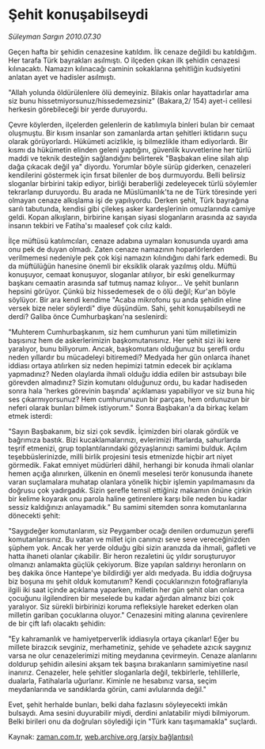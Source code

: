# Şehit konuşabilseydi

*Süleyman Sargın 2010.07.30*

<td class="columnist-detail">
<p>Geçen hafta bir şehidin cenazesine katıldım. İlk cenaze değildi bu katıldığım. Her tarafa Türk bayrakları asılmıştı. O ilçeden çıkan ilk şehidin cenazesi kılınacaktı. Namazın kılınacağı caminin sokaklarına şehitliğin kudsiyetini anlatan ayet ve hadisler asılmıştı.</p>
<p>
<div id="haberMetinDiv">
<p>"Allah yolunda öldürülenlere ölü demeyiniz. Bilakis onlar hayattadırlar ama siz bunu hissetmiyorsunuz/hissedemezsiniz" (Bakara,2/ 154) ayet-i celilesi herkesin görebileceği bir yerde duruyordu.
<p>Çevre köylerden, ilçelerden gelenlerin de katılımıyla binleri bulan bir cemaat oluşmuştu. Bir kısım insanlar son zamanlarda artan şehitleri iktidarın suçu olarak görüyorlardı. Hükümeti acizlikle, iş bilmezlikle itham ediyorlardı. Bir kısmı da hükümetin elinden geleni yaptığını, güvenlik kuvvetlerine her türlü maddi ve teknik desteğin sağlandığını belirterek "Başbakan eline silah alıp dağa çıkacak değil ya" diyordu. Yorumlar böyle sürüp giderken, cenazeleri kendilerini göstermek için fırsat bilenler de boş durmuyordu. Belli belirsiz sloganlar birbirini takip ediyor, birliği beraberliği zedeleyecek türlü söylemler tekrarlanıp duruyordu. Bu arada ne Müslümanlık'ta ne de Türk töresinde yeri olmayan cenaze alkışlama işi de yapılıyordu. Derken şehit, Türk bayrağına sarılı tabutunda, kendisi gibi çilekeş asker kardeşlerinin omuzlarında camiye geldi. Kopan alkışların, birbirine karışan siyasi sloganların arasında az sayıda insanın tekbiri ve Fatiha'sı maalesef çok cılız kaldı.
<p>İlçe müftüsü katılımcıları, cenaze adabına uymaları konusunda uyardı ama onu pek de duyan olmadı. Zaten cenaze namazının hoparlörlerden verilmemesi nedeniyle pek çok kişi namazın kılındığını dahi fark edemedi. Bu da müftülüğün hanesine önemli bir eksiklik olarak yazılmış oldu. Müftü konuşuyor, cemaat konuşuyor, sloganlar atılıyor, bir eski genelkurmay başkanı cemaatin arasında saf tutmuş namaz kılıyor... Ve şehit bunların hepsini görüyor. Çünkü biz hissedemesek de o ölü değil; Kur'an böyle söylüyor. Bir ara kendi kendime "Acaba mikrofonu şu anda şehidin eline versek bize neler söylerdi" diye düşündüm. Sahi, şehit konuşabilseydi ne derdi? Galiba önce Cumhurbaşkanı'na seslenirdi:
<p>"Muhterem Cumhurbaşkanım, siz hem cumhurun yani tüm milletimizin başısınız hem de askerlerimizin başkomutanısınız. Her şehit sizi iki kere yaralıyor, bunu biliyorum. Ancak, başkomutanı olduğunuz bu şerefli ordu neden yıllardır bu mücadeleyi bitiremedi? Medyada her gün onlarca ihanet iddiası ortaya atılırken siz neden hepimizi tatmin edecek bir açıklama yapmadınız? Neden olaylarda ihmali olduğu iddia edilen bir astsubayı bile görevden almadınız? Sizin komutanı olduğunuz ordu, bu kadar hadiseden sonra hala 'herkes görevinin başında' açıklaması yapabiliyor ve siz buna hiç ses çıkarmıyorsunuz? Hem cumhurunuzun bir parçası, hem ordunuzun bir neferi olarak bunları bilmek istiyorum." Sonra Başbakan'a da birkaç kelam etmek isterdi:
<p>"Sayın Başbakanım, biz sizi çok sevdik. İçimizden biri olarak gördük ve bağrımıza bastık. Bizi kucaklamalarınızı, evlerimizi iftarlarda, sahurlarda teşrif etmenizi, grup toplantılarındaki gözyaşlarınızı samimi bulduk. Açılım teşebbüslerinizde, milli birlik projesini tesis etmenizde hiçbir art niyet görmedik. Fakat emniyet müdürleri dâhil, herhangi bir konuda ihmali olanlar hemen açığa alınırken, ülkenin en önemli meselesi terör konusunda ihanete varan suçlamalara muhatap olanlara yönelik hiçbir işlemin yapılmamasını da doğrusu çok yadırgadık. Sizin şerefle temsil ettiğiniz makamın önüne çirkin bir kelime koyarak onu parola haline getirenlere karşı bile neden bu kadar sessiz kaldığınızı anlayamadık." Bu samimi sitemden sonra komutanlarına dönecekti şehit:
<p>"Saygıdeğer komutanlarım, siz Peygamber ocağı denilen ordumuzun şerefli komutanlarısınız. Bu vatan ve millet için canınızı seve seve vereceğinizden şüphem yok. Ancak her yerde olduğu gibi sizin aranızda da ihmali, gafleti ve hatta ihaneti olanlar çıkabilir. Bir heron rezaletini üç yıldır soruşturuyor olmanızı anlamakta güçlük çekiyorum. Bize yapılan saldırıyı heronların on beş dakika önce Hantepe'ye bildirdiği yer aldı medyada. Bu iddia doğruysa biz boşuna mı şehit olduk komutanım? Kendi çocuklarınızın fotoğraflarıyla ilgili iki saat içinde açıklama yaparken, milletin her gün şehit olan onlarca çocuğunu ilgilendiren bir meselede bu kadar ağırdan almanız bizi çok yaralıyor. Siz sürekli birbirinizi koruma refleksiyle hareket ederken olan milletin gariban çocuklarına oluyor." Cenazesini miting alanına çevirenlere de bir çift lafı olacaktı şehidin:
<p>"Ey kahramanlık ve hamiyetperverlik iddiasıyla ortaya çıkanlar! Eğer bu millete birazcık sevginiz, merhametiniz, şehide ve şehadete azıcık saygınız varsa ne olur cenazelerimizi miting meydanına çevirmeyin. Cenaze alanlarını doldurup şehidin ailesini akşam tek başına bırakanların samimiyetine nasıl inanırız. Cenazeler, hele şehitler sloganlarla değil, tekbirlerle, tehlillerle, dualarla, Fatihalarla uğurlanır. Kiminle ne hesabınız varsa, seçim meydanlarında ve sandıklarda görün, cami avlularında değil."
<p>Evet, şehit herhalde bunları, belki daha fazlasını söyleyecekti imkân bulsaydı. Ama sesini duyurabilir miydi, derdini anlatabilir miydi bilmiyorum. Belki birileri onu da doğruları söylediği için "Türk kanı taşımamakla" suçlardı.</p></p></p></p></p></p></p></p></div>
</p>
<a href="http://web.archive.org/web/20101224233629/mailto:s.sargin@zaman.com.tr">
</a></td>

Kaynak: [zaman.com.tr](http://zaman.com.tr/yazar.do?yazino=1010201), [web.archive.org (arşiv bağlantısı)](http://web.archive.org/web/20101224233629/http://zaman.com.tr/yazar.do?yazino=1010201)
